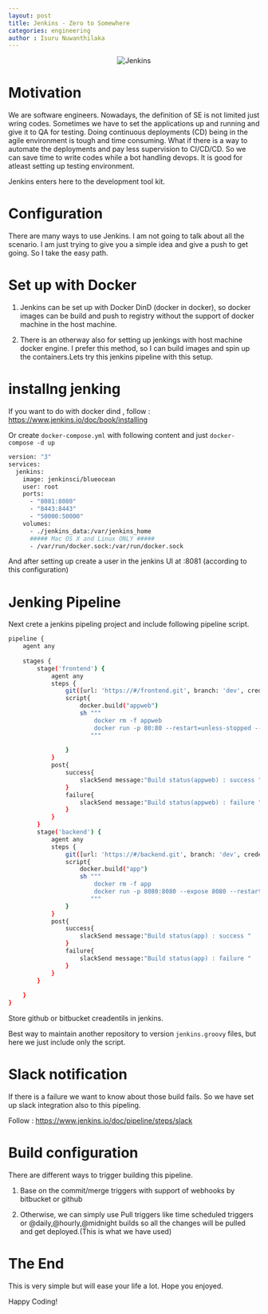 ```yaml
---
layout: post
title: Jenkins - Zero to Somewhere 
categories: engineering
author : Isuru Nuwanthilaka
---
```


<p align="center">
<img src="{{ site.url }}/assets/img/jenkins-docker.png"
     alt="Jenkins"
     style="float: center;" />
</p>

# Motivation

We are software engineers. Nowadays, the definition of SE is not limited just wring codes. Sometimes we have to set the applications up and running and give it to QA for testing. Doing continuous deployments (CD) being in the agile environment is tough and time consuming. What if there is a way to automate the deployments and pay less supervision to CI/CD/CD. So we can save time to write codes while a bot handling devops. It is good for atleast setting up testing environment.

Jenkins enters here to the development tool kit.

# Configuration

There are many ways to use Jenkins. I am not going to talk about all the scenario. I am just trying to give you a simple idea and give a push to get going. So I take the easy path.

# Set up with Docker

1. Jenkins can be set up with Docker DinD (docker in docker), so docker images can be build and push to registry without the support of docker machine in the host machine.

2. There is an otherway also for setting up jenkings with host machine docker engine. I prefer this method, so I can build images and spin up the containers.Lets try this jenkins pipeline with this setup.

# installng jenking

If you want to do with docker dind , follow : https://www.jenkins.io/doc/book/installing

Or create `docker-compose.yml` with following content and just `docker-compose -d up`

```bash
version: "3"
services:
  jenkins:
    image: jenkinsci/blueocean
    user: root
    ports:
      - "8081:8080"
      - "8443:8443"
      - "50000:50000"
    volumes:
      - ./jenkins_data:/var/jenkins_home
      ##### Mac OS X and Linux ONLY #####
      - /var/run/docker.sock:/var/run/docker.sock
```

And after setting up create a user in the jenkins UI at :8081 (according to this configuration)

# Jenking Pipeline

Next crete a jenkins pipeling project and include following pipeline script.

```bash
pipeline {
    agent any
    
    stages {
        stage('frontend') {
            agent any
            steps {
                git([url: 'https://#/frontend.git', branch: 'dev', credentialsId: 'BitbucketID'])
                script{
                    docker.build("appweb")
                    sh """
                        docker rm -f appweb
                        docker run -p 80:80 --restart=unless-stopped --network backend_default  --link app --name appweb -d appweb:latest
                       """
                    
                }
            }
            post{
                success{
                    slackSend message:"Build status(appweb) : success "
                } 
                failure{
                    slackSend message:"Build status(appweb) : failure "
                } 
            }
        }
        stage('backend') {
            agent any
            steps {
                git([url: 'https://#/backend.git', branch: 'dev', credentialsId: 'BitbucketID'])
                script{
                    docker.build("app")
                    sh """
                        docker rm -f app
                        docker run -p 8080:8080 --expose 8080 --restart=unless-stopped --env SPRING_PROFILES_ACTIVE=qa --network backend_default  --link postgres --name app -d app:latest
                       """
                }
            }
            post{
                success{
                    slackSend message:"Build status(app) : success "
                } 
                failure{
                    slackSend message:"Build status(app) : failure "
                } 
            }
        }
        
    }
}
```

Store github or bitbucket creadentils in jenkins.

Best way to maintain another repository to version `jenkins.groovy` files, but here we just include only the script.

# Slack notification

If there is a failure we want to know about those build fails. So we have set up slack integration also to this pipeling.

Follow : https://www.jenkins.io/doc/pipeline/steps/slack

# Build configuration

There are different ways to trigger building this pipeline.

1. Base on the commit/merge triggers with support of webhooks by bitbucket or github

2. Otherwise, we can simply use Pull triggers like time scheduled triggers or @daily,@hourly,@midnight builds so all the changes will be pulled and get deployed.(This is what we have used)

# The End

This is very simple but will ease your life a lot. Hope you enjoyed.

Happy Coding!

